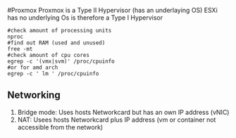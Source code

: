 #Proxmox
Proxmox is a Type II Hypervisor (has an underlaying OS)
ESXi has no underlying Os is therefore a Type I Hypervisor

```shell
#check amount of processing units
nproc
#find out RAM (used and unused)
free -mt
#check amount of cpu cores
egrep -c '(vmx|svm)' /proc/cpuinfo
#or for amd arch
egrep -c ' lm ' /proc/cpuinfo
```

## Networking

1) Bridge mode: Uses hosts Networkcard but has an own IP address (vNIC) 
2) NAT: Usees hosts Networkcard plus IP address (vm or container not accessible from the network)